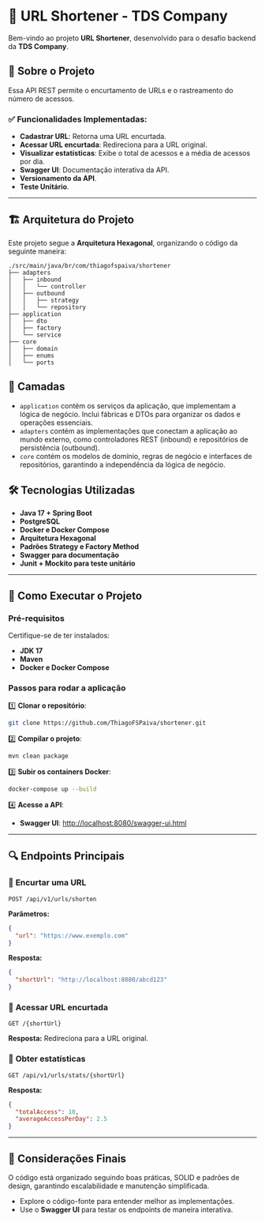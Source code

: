 # 📌 URL Shortener - TDS Company

Bem-vindo ao projeto **URL Shortener**, desenvolvido para o desafio backend da **TDS Company**. 

## 📜 Sobre o Projeto
Essa API REST permite o encurtamento de URLs e o rastreamento do número de acessos.

### ✅ Funcionalidades Implementadas:
- **Cadastrar URL**: Retorna uma URL encurtada.
- **Acessar URL encurtada**: Redireciona para a URL original.
- **Visualizar estatísticas**: Exibe o total de acessos e a média de acessos por dia.
- **Swagger UI**: Documentação interativa da API.
- **Versionamento da API**.
- **Teste Unitário**.

---

## 🏗 Arquitetura do Projeto
Este projeto segue a **Arquitetura Hexagonal**, organizando o código da seguinte maneira:

```text
./src/main/java/br/com/thiagofspaiva/shortener
├── adapters
│   ├── inbound
│   │   └── controller
│   ├── outbound
│   │   ├── strategy
│   │   └── repository
├── application
│   ├── dto
│   ├── factory
│   └── service
├── core
│   ├── domain
│   ├── enums
│   └── ports
```

## 📌 Camadas  

- `application` contém os serviços da aplicação, que implementam a lógica de negócio. Inclui fábricas e DTOs para organizar os dados e operações essenciais.  
- `adapters` contém as implementações que conectam a aplicação ao mundo externo, como controladores REST (inbound) e repositórios de persistência (outbound).  
- `core` contém os modelos de domínio, regras de negócio e interfaces de repositórios, garantindo a independência da lógica de negócio.  

## 🛠 Tecnologias Utilizadas
- **Java 17 + Spring Boot**
- **PostgreSQL**
- **Docker e Docker Compose**
- **Arquitetura Hexagonal**
- **Padrões Strategy e Factory Method**
- **Swagger para documentação**
- **Junit + Mockito para teste unitário**

---

## 🚀 Como Executar o Projeto

### **Pré-requisitos**
Certifique-se de ter instalados:
- **JDK 17**
- **Maven**
- **Docker e Docker Compose**

### **Passos para rodar a aplicação**

1️⃣ **Clonar o repositório**:
```bash
git clone https://github.com/ThiagoFSPaiva/shortener.git
```

2️⃣ **Compilar o projeto**:
```bash
mvn clean package
```

3️⃣ **Subir os containers Docker**:
```bash
docker-compose up --build
```

4️⃣ **Acesse a API**:
- **Swagger UI**: [http://localhost:8080/swagger-ui.html](http://localhost:8080/swagger-ui.html)

---

## 🔍 Endpoints Principais

### 🔹 **Encurtar uma URL**
```http
POST /api/v1/urls/shorten
```
**Parâmetros:**
```json
{
  "url": "https://www.exemplo.com"
}
```
**Resposta:**
```json
{
  "shortUrl": "http://localhost:8080/abcd123"
}
```

### 🔹 **Acessar URL encurtada**
```http
GET /{shortUrl}
```
**Resposta:** Redireciona para a URL original.

### 🔹 **Obter estatísticas**
```http
GET /api/v1/urls/stats/{shortUrl}
```
**Resposta:**
```json
{
  "totalAccess": 10,
  "averageAccessPerDay": 2.5
}
```

---

## 📌 Considerações Finais

O código está organizado seguindo boas práticas, SOLID e padrões de design, garantindo escalabilidade e manutenção simplificada. 

- Explore o código-fonte para entender melhor as implementações.
- Use o **Swagger UI** para testar os endpoints de maneira interativa.

